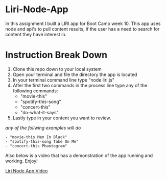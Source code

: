 # Liri-Node-App
In this assignment I built a LIRI app for Boot Camp week 10. This app uses node and api's to pull content results, if the user has a need to search for content they have interest in.

# Instruction Break Down
1. Clone this repo down to your local system
2. Open your terminal and file the directory the app is located
3. In your terminal command line type "node liri.js"
4. After the first two commands in the process line type any of the following commands:
    - "movie-this"
    - "spotify-this-song"
    - "concert-this"
    - "do-what-it-says"
5. Lastly type in your content you want to review.

*any of the follwing examples will do*

    - "movie-this Men In Black"
    - "spotify-this-song Take On Me"
    - "concert-this Phantogram"
  
Also below is a video that has a demonstration of the app running and working. Enjoy!

[Liri Node App Video](https://drive.google.com/file/d/1xJ8NEyDaTqqYL7HMVESmu1mpJPfprDC9/view)
